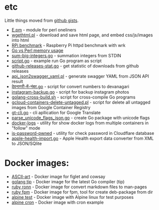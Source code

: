 etc
===

Little things moved from [github gists](https://gist.github.com/msoap).

  * [E.pm](./e-pm) - module for perl oneliners
  * [wgethtml.pl](./wgethtml) - download and save html page, and embed css/js/images into html
  * [RPi benchmark](./raspberry-pi-httpd-benchmark) - Raspberry Pi httpd benchmark with wrk
  * [Go vs Perl memory usage](./go-vs-perl-memory-usage)
  * [sum-big-integers.go](./sum-big-integers) - summation integers from STDIN
  * [script.go](./script-go) - example run Go program as script
  * [github-releases-stat.go](./github-releases-stat) - get statistic of downloads from github releases
  * [api_json2swagger_yaml.pl](./api_json2swagger_yaml) - generate swagger YAML from JSON API result
  * [देवनागरी-में-नंबर.go](./to-devanagari) - script for convert numbers to devanagari
  * [instagram-backup.go](./instagram-backup) - script for backup instagram photos
  * [golang-cross-build.sh](./golang-cross-build) - script for cross-compile Go programs 
  * [gcloud-containers-delete-untagged.pl](./gcloud-containers-delete-untagged) - script for delete all untagged images from Google Container Registry
  * [gt-cli.go](./gt-cli) - cli apllication for Google Translate
  * [parse_unicode_flags_json.go](./parse_unicode_flags_json) - create Go package with unicode flags
  * [docker-logs](./docker-logs) - utility for show docker logs from multiple containers in "follow" mode
  * [is-password-pwned](./is-password-pwned) - utility for check password in Cloudflare database
  * [apple-health-import.go](./apple-health-import) - Apple Health export data converter from XML to JSON/SQlite

Docker images:
==============

  * [ASCII-art](./ascii-art) - Docker image for figlet and cowsay
  * [golang tip](./golang-tip) - Docker image for the latest Go compiler (tip)
  * [ruby ronn](./ronn-docker) - Docker image for convert markdown files to man-pages
  * [ruby fpm](./fpm-docker) - Docker image for fpm, tool for create deb-package from dir
  * [alpine test](./alpine-test) - Docker image with Alpine linux for test purposes
  * [alpine cron](./alpine-cron-docker) - Docker image with cron example
